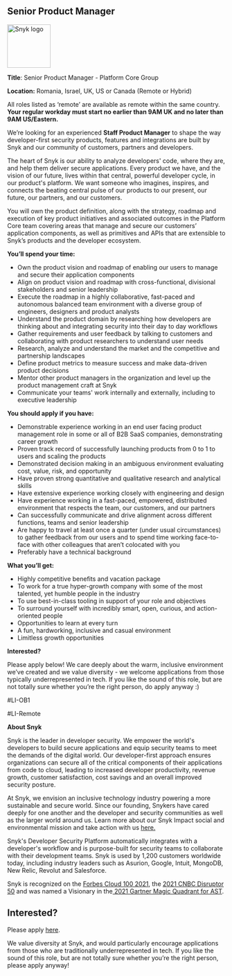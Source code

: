 Senior Product Manager
---

<img src="https://res.cloudinary.com/snyk/image/upload/v1537345894/press-kit/brand/logo-black.png" width="100" alt="Snyk logo" />

<p><span style="font-weight: 400;"><strong>Title</strong>: Senior Product Manager - Platform Core Group&nbsp;</span></p>
<p><strong>Location:</strong><span style="font-weight: 400;"> Romania, Israel, UK, US or Canada (Remote or Hybrid)</span></p>
<p><span style="font-weight: 400;">All roles listed as ‘remote’ are available as remote within the same country.</span><strong> Your regular workday must start no earlier than 9AM UK and no later than 9AM US/Eastern.</strong></p>
<p><span style="font-weight: 400;">We’re looking for an experienced </span><strong>Staff Product Manager</strong><span style="font-weight: 400;"> to shape the way developer-first security products, features and integrations are built by Snyk and our community of customers, partners and developers.</span></p>
<p><span style="font-weight: 400;">The heart of Snyk is our ability to analyze developers' code, where they are, and help them deliver secure applications. Every product we have, and the vision of our future, lives within that central, powerful developer cycle, in our product's platform. We want someone who imagines, inspires, and connects the beating central pulse of our products to our present, our future, our partners, and our customers.</span></p>
<p><span style="font-weight: 400;">You will own the product definition, along with the strategy, roadmap and execution of key product initiatives and associated outcomes in the Platform Core team covering areas that manage and secure our customers’ application components, as well as primitives and APIs that are extensible to Snyk’s products and the developer ecosystem.&nbsp;</span></p>
<p><strong>You’ll spend your time:</strong></p>
<ul>
<li style="font-weight: 400;"><span style="font-weight: 400;">Own the product vision and roadmap of enabling our users to manage and secure their application components</span></li>
<li style="font-weight: 400;"><span style="font-weight: 400;">Align on product vision and roadmap with cross-functional, divisional stakeholders and senior leadership</span></li>
<li style="font-weight: 400;"><span style="font-weight: 400;">Execute the roadmap in a highly collaborative, fast-paced and autonomous balanced team environment with a diverse group of engineers, designers and product analysts</span></li>
<li style="font-weight: 400;"><span style="font-weight: 400;">Understand the product domain by researching how developers are thinking about and integrating security into their day to day workflows</span></li>
<li style="font-weight: 400;"><span style="font-weight: 400;">Gather requirements and user feedback by talking to customers and collaborating with product researchers to understand user needs</span></li>
<li style="font-weight: 400;"><span style="font-weight: 400;">Research, analyze and understand the market and the competitive and partnership landscapes</span></li>
<li style="font-weight: 400;"><span style="font-weight: 400;">Define product metrics to measure success and make data-driven product decisions</span></li>
<li style="font-weight: 400;"><span style="font-weight: 400;">Mentor other product managers in the organization and level up the product management craft at Snyk</span></li>
<li style="font-weight: 400;"><span style="font-weight: 400;">Communicate your teams' work internally and externally, including to executive leadership</span></li>
</ul>
<p><strong>You should apply if you have:</strong></p>
<ul>
<li style="font-weight: 400;"><span style="font-weight: 400;">Demonstrable experience working in an end user facing product management role in some or all of B2B SaaS companies, demonstrating career growth</span></li>
<li style="font-weight: 400;"><span style="font-weight: 400;">Proven track record of successfully launching products from 0 to 1 to users and scaling the products</span></li>
<li style="font-weight: 400;"><span style="font-weight: 400;">Demonstrated decision making in an ambiguous environment evaluating cost, value, risk, and opportunity</span></li>
<li style="font-weight: 400;"><span style="font-weight: 400;">Have proven strong quantitative and qualitative research and analytical skills</span></li>
<li style="font-weight: 400;"><span style="font-weight: 400;">Have extensive experience working closely with engineering and design</span></li>
<li style="font-weight: 400;"><span style="font-weight: 400;">Have experience working in a fast-paced, empowered, distributed environment that respects the team, our customers, and our partners</span></li>
<li style="font-weight: 400;"><span style="font-weight: 400;">Can successfully communicate and drive alignment across different functions, teams and senior leadership</span></li>
<li style="font-weight: 400;"><span style="font-weight: 400;">Are happy to travel at least once a quarter (under usual circumstances) to gather feedback from our users and to spend time working face-to-face with other colleagues that aren’t colocated with you</span></li>
<li style="font-weight: 400;"><span style="font-weight: 400;">Preferably have a technical background&nbsp;</span></li>
</ul>
<p><strong>What you’ll get:</strong></p>
<ul>
<li style="font-weight: 400;"><span style="font-weight: 400;">Highly competitive benefits and vacation package</span></li>
<li style="font-weight: 400;"><span style="font-weight: 400;">To work for a true hyper-growth company with some of the most talented, yet humble people in the industry</span></li>
<li style="font-weight: 400;"><span style="font-weight: 400;">To use best-in-class tooling in support of your role and objectives</span></li>
<li style="font-weight: 400;"><span style="font-weight: 400;">To surround yourself with incredibly smart, open, curious, and action-oriented people</span></li>
<li style="font-weight: 400;"><span style="font-weight: 400;">Opportunities to learn at every turn</span></li>
<li style="font-weight: 400;"><span style="font-weight: 400;">A fun, hardworking, inclusive and casual environment</span></li>
<li style="font-weight: 400;"><span style="font-weight: 400;">Limitless growth opportunities</span></li>
</ul>
<p><strong>Interested?</strong></p>
<p><span style="font-weight: 400;">Please apply below! We care deeply about the warm, inclusive environment we’ve created and we value diversity - we welcome applications from those typically underrepresented in tech. If you like the sound of this role, but are not totally sure whether you’re the right person, do apply anyway :)</span></p>
<p><span style="font-weight: 400;">#LI-OB1</span></p>
<p><span style="font-weight: 400;">#LI-Remote</span></p><div class="content-conclusion"><p><strong>About Snyk</strong></p>
<p><span style="font-weight: 400;">Snyk is the leader in developer security. We empower the world's developers to build secure applications and equip security teams to meet the demands of the digital world. Our developer-first approach ensures organizations can secure all of the critical components of their applications from code to cloud, leading to increased developer productivity, revenue growth, customer satisfaction, cost savings and an overall improved security posture.&nbsp;</span></p>
<p><span style="font-weight: 400;">At Snyk, we envision an inclusive technology industry powering a more sustainable and secure world.</span> <span style="font-weight: 400;">Since our founding, Snykers have cared deeply for one another and the developer and security communities as well as the larger world around us. Learn more about our Snyk Impact social and environmental mission and take action with us </span><a href="https://snyk.io/about/snyk-impact/"><span style="font-weight: 400;">here.</span></a></p>
<p><span style="font-weight: 400;">Snyk's Developer Security Platform automatically integrates with a developer's workflow and is purpose-built for security teams to collaborate with their development teams. Snyk is used by 1,200 customers worldwide today, including industry leaders such as Asurion, Google, Intuit, MongoDB, New Relic, Revolut and Salesforce.</span></p>
<p><span style="font-weight: 400;">Snyk is recognized on the </span><a href="https://www.forbes.com/cloud100/#6f24b5ba5f94"><span style="font-weight: 400;">Forbes Cloud 100 2021</span></a><span style="font-weight: 400;">, the </span><a href="https://www.cnbc.com/2021/05/25/these-are-the-2021-cnbc-disruptor-50-companies.html"><span style="font-weight: 400;">2021 CNBC Disruptor 50</span></a><span style="font-weight: 400;"> and was named a Visionary in the</span><a href="https://snyk.io/blog/snyk-visionary-2021-gartner-magic-quadrant-for-ast/"><span style="font-weight: 400;"> 2021 Gartner Magic Quadrant for AST</span></a><span style="font-weight: 400;">.</span></p></div>

Interested?
---

Please apply [here](https://boards.greenhouse.io/snyk/jobs/6313466002#app).

We value diversity at Snyk, and would particularly encourage applications from those who are traditionally underrepresented in tech.
If you like the sound of this role, but are not totally sure whether you’re the right person, please apply anyway!
